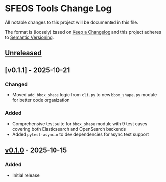 # SFEOS Tools Change Log

All notable changes to this project will be documented in this file.

The format is (loosely) based on [Keep a Changelog](http://keepachangelog.com/) and this project adheres to [Semantic Versioning](http://semver.org/).

## [Unreleased]

## [v0.1.1] - 2025-10-21

### Changed

- Moved `add_bbox_shape` logic from `cli.py` to new `bbox_shape.py` module for better code organization

### Added

- Comprehensive test suite for `bbox_shape` module with 9 test cases covering both Elasticsearch and OpenSearch backends
- Added `pytest-asyncio` to dev dependencies for async test support

## [v0.1.0] - 2025-10-15

### Added

- Initial release

[Unreleased]: https://github.com/healy-hyperspatial/sfeos-tools/compare/v0.1.0..main
[v0.1.0]: https://github.com/healy-hyperspatial/sfeos-tools/releases/tag/v0.1.0
